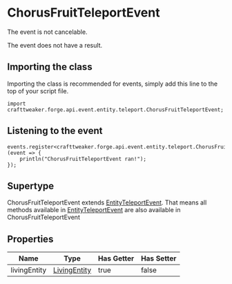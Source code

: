 # ChorusFruitTeleportEvent

The event is not cancelable.

The event does not have a result.

## Importing the class

Importing the class is recommended for events, simply add this line to the top of your script file.
```zenscript
import crafttweaker.forge.api.event.entity.teleport.ChorusFruitTeleportEvent;
```


## Listening to the event

```zenscript
events.register<crafttweaker.forge.api.event.entity.teleport.ChorusFruitTeleportEvent>(event => {
    println("ChorusFruitTeleportEvent ran!");
});
```


## Supertype

ChorusFruitTeleportEvent extends [EntityTeleportEvent](/forge/api/event/entity/teleport/EntityTeleportEvent). That means all methods available in [EntityTeleportEvent](/forge/api/event/entity/teleport/EntityTeleportEvent) are also available in ChorusFruitTeleportEvent

## Properties

|     Name     |                       Type                       | Has Getter | Has Setter |
|--------------|--------------------------------------------------|------------|------------|
| livingEntity | [LivingEntity](/vanilla/api/entity/LivingEntity) | true       | false      |

